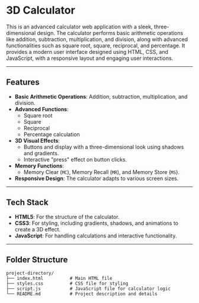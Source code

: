 # **3D Calculator**

This is an advanced calculator web application with a sleek, three-dimensional design. The calculator performs basic arithmetic operations like addition, subtraction, multiplication, and division, along with advanced functionalities such as square root, square, reciprocal, and percentage. It provides a modern user interface designed using HTML, CSS, and JavaScript, with a responsive layout and engaging user interactions.

---

## **Features**

- **Basic Arithmetic Operations**: Addition, subtraction, multiplication, and division.
- **Advanced Functions**: 
  - Square root
  - Square
  - Reciprocal
  - Percentage calculation
- **3D Visual Effects**: 
  - Buttons and display with a three-dimensional look using shadows and gradients.
  - Interactive "press" effect on button clicks.
- **Memory Functions**: 
  - Memory Clear (`MC`), Memory Recall (`MR`), and Memory Store (`MS`).
- **Responsive Design**: The calculator adapts to various screen sizes.

---

## **Tech Stack**

- **HTML5**: For the structure of the calculator.
- **CSS3**: For styling, including gradients, shadows, and animations to create a 3D effect.
- **JavaScript**: For handling calculations and interactive functionality.

---

## **Folder Structure**

```plaintext
project-directory/
├── index.html          # Main HTML file
├── styles.css          # CSS file for styling
├── script.js           # JavaScript file for calculator logic
└── README.md           # Project description and details
